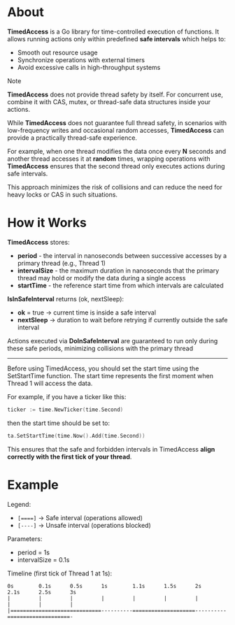 # About
**TimedAccess** is a Go library for time-controlled execution of functions. It allows running actions only within predefined **safe intervals** which helps to:
- Smooth out resource usage
- Synchronize operations with external timers
- Avoid excessive calls in high-throughput systems

> [!Note]
> **TimedAccess** does not provide thread safety by itself. For concurrent use, combine it with CAS, mutex, or thread-safe data structures inside your actions.

While **TimedAccess** does not guarantee full thread safety, in scenarios with low-frequency writes and occasional random accesses, **TimedAccess** can provide a practically thread-safe experience.

For example, when one thread modifies the data once every **N** seconds and another thread accesses it at **random** times, wrapping operations with **TimedAccess** ensures that the second thread only executes actions during safe intervals.

This approach minimizes the risk of collisions and can reduce the need for heavy locks or CAS in such situations.

# How it Works
**TimedAccess** stores:
- **period** - the interval in nanoseconds between successive accesses by a primary thread (e.g., Thread 1)
- **intervalSize** - the maximum duration in nanoseconds that the primary thread may hold or modify the data during a single access
- **startTime** - the reference start time from which intervals are calculated

**IsInSafeInterval** returns (ok, nextSleep):
- **ok** = true → current time is inside a safe interval
- **nextSleep** → duration to wait before retrying if currently outside the safe interval

Actions executed via **DoInSafeInterval** are guaranteed to run only during these safe periods, minimizing collisions with the primary thread

---

Before using TimedAccess, you should set the start time using the SetStartTime function. The start time represents the first moment when Thread 1 will access the data.

For example, if you have a ticker like this:
```go
ticker := time.NewTicker(time.Second)
```
then the start time should be set to:
```go
ta.SetStartTime(time.Now().Add(time.Second))
```
This ensures that the safe and forbidden intervals in TimedAccess **align correctly with the first tick of your thread**.

# Example

Legend:
- `[====]` → Safe interval (operations allowed)
- `[----]` → Unsafe interval (operations blocked)

Parameters:
- period = 1s
- intervalSize = 0.1s

Timeline (first tick of Thread 1 at 1s):
```
0s        0.1s      0.5s      1s        1.1s      1.5s      2s        2.1s      2.5s      3s
|         |         |         |         |         |         |         |         |         |
|=============================----------====================----------====================-
```
